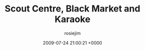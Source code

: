 ---
blog: travel
date: 2009-07-24 21:00:21 +0000
title: "Scout Centre, Black Market and Karaoke"
author: rosiejim
permalink: /mongolia/ulaanbaatar/china-2009/three-nations/scout-centre-black-market-and-karaoke/
---